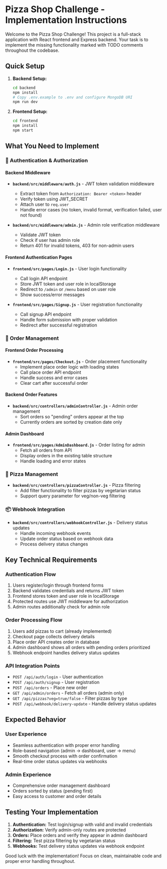 # Pizza Shop Challenge - Implementation Instructions

Welcome to the Pizza Shop Challenge! This project is a full-stack application with React frontend and Express backend. Your task is to implement the missing functionality marked with TODO comments throughout the codebase.

## Quick Setup

1. **Backend Setup:**
   ```bash
   cd backend
   npm install
   # Copy .env.example to .env and configure MongoDB URI
   npm run dev
   ```

2. **Frontend Setup:**
   ```bash
   cd frontend
   npm install
   npm start
   ```

## What You Need to Implement

### 🔐 Authentication & Authorization

#### Backend Middleware
- **`backend/src/middleware/auth.js`** - JWT token validation middleware
  - Extract token from `Authorization: Bearer <token>` header
  - Verify token using JWT_SECRET
  - Attach user to `req.user`
  - Handle error cases (no token, invalid format, verification failed, user not found)

- **`backend/src/middleware/admin.js`** - Admin role verification middleware
  - Validate JWT token
  - Check if user has admin role
  - Return 401 for invalid tokens, 403 for non-admin users

#### Frontend Authentication Pages
- **`frontend/src/pages/Login.js`** - User login functionality
  - Call login API endpoint
  - Store JWT token and user role in localStorage
  - Redirect to `/admin` or `/menu` based on user role
  - Show success/error messages

- **`frontend/src/pages/Signup.js`** - User registration functionality
  - Call signup API endpoint
  - Handle form submission with proper validation
  - Redirect after successful registration

### 🛒 Order Management

#### Frontend Order Processing
- **`frontend/src/pages/Checkout.js`** - Order placement functionality
  - Implement place order logic with loading states
  - Call place order API endpoint
  - Handle success and error cases
  - Clear cart after successful order

#### Backend Order Features
- **`backend/src/controllers/adminController.js`** - Admin order management
  - Sort orders so "pending" orders appear at the top
  - Currently orders are sorted by creation date only

#### Admin Dashboard
- **`frontend/src/pages/AdminDashboard.js`** - Order listing for admin
  - Fetch all orders from API
  - Display orders in the existing table structure
  - Handle loading and error states

### 🍕 Pizza Management

- **`backend/src/controllers/pizzaController.js`** - Pizza filtering
  - Add filter functionality to filter pizzas by vegetarian status
  - Support query parameter for veg/non-veg filtering

### 📦 Webhook Integration

- **`backend/src/controllers/webhookController.js`** - Delivery status updates
  - Handle incoming webhook events
  - Update order status based on webhook data
  - Process delivery status changes

## Key Technical Requirements

### Authentication Flow
1. Users register/login through frontend forms
2. Backend validates credentials and returns JWT token
3. Frontend stores token and user role in localStorage
4. Protected routes use JWT middleware for authorization
5. Admin routes additionally check for admin role

### Order Processing Flow
1. Users add pizzas to cart (already implemented)
2. Checkout page collects delivery details
3. Place order API creates order in database
4. Admin dashboard shows all orders with pending orders prioritized
5. Webhook endpoint handles delivery status updates

### API Integration Points
- `POST /api/auth/login` - User authentication
- `POST /api/auth/signup` - User registration  
- `POST /api/orders` - Place new order
- `GET /api/admin/orders` - Fetch all orders (admin only)
- `GET /api/pizzas?veg=true/false` - Filter pizzas by type
- `POST /api/webhook/delivery-update` - Handle delivery status updates

## Expected Behavior

### User Experience
- Seamless authentication with proper error handling
- Role-based navigation (admin → dashboard, user → menu)
- Smooth checkout process with order confirmation
- Real-time order status updates via webhooks

### Admin Experience  
- Comprehensive order management dashboard
- Orders sorted by status (pending first)
- Easy access to customer and order details

## Testing Your Implementation

1. **Authentication:** Test login/signup with valid and invalid credentials
2. **Authorization:** Verify admin-only routes are protected
3. **Orders:** Place orders and verify they appear in admin dashboard
4. **Filtering:** Test pizza filtering by vegetarian status
5. **Webhooks:** Test delivery status updates via webhook endpoint

Good luck with the implementation! Focus on clean, maintainable code and proper error handling throughout.
